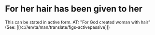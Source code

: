 # For her hair has been given to her

This can be stated in active form. AT: "For God created woman with hair" (See: [[rc://en/ta/man/translate/figs-activepassive]])

